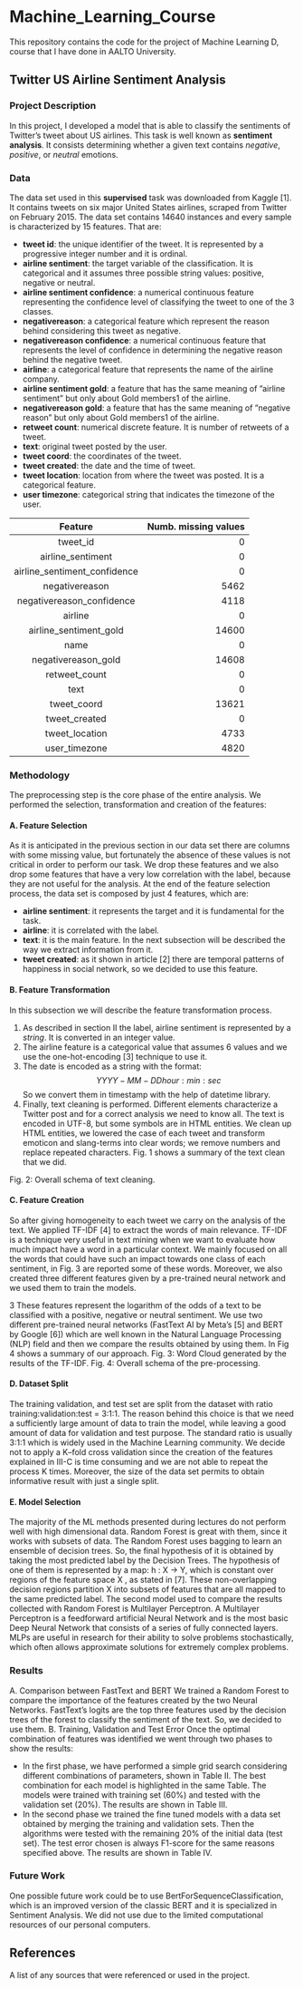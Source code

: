 # Machine_Learning_Course
This repository contains the code for the project of Machine Learning D, course that I have done in AALTO University.


## Twitter US Airline Sentiment Analysis

### Project Description
In this project, I developed a model that is able to classify the sentiments of Twitter’s tweet about US airlines. This task is
well known as **sentiment analysis**. It consists determining whether a given text contains _negative_, _positive_, or _neutral_ emotions.

### Data
The data set used in this **supervised** task was downloaded from Kaggle [1]. It contains tweets on six major United States
airlines, scraped from Twitter on February 2015.
The data set contains 14640 instances and every sample is characterized by 15 features. That are:
- **tweet id**: the unique identifier of the tweet. It is represented by a progressive integer number and it is ordinal.
- **airline sentiment**: the target variable of the classification. It is categorical and it assumes three possible string values:
positive, negative or neutral.
- **airline sentiment confidence**: a numerical continuous feature representing the confidence level of classifying the tweet
to one of the 3 classes.
- **negativereason**: a categorical feature which represent the reason behind considering this tweet as negative.
- **negativereason confidence**: a numerical continuous feature that represents the level of confidence in determining the
negative reason behind the negative tweet.
- **airline**: a categorical feature that represents the name of the airline company.
- **airline sentiment gold**: a feature that has the same meaning of ”airline sentiment” but only about Gold members1 of
the airline.
- **negativereason gold**: a feature that has the same meaning of ”negative reason” but only about Gold members1 of the
airline.
- **retweet count**: numerical discrete feature. It is number of retweets of a tweet.
- **text**: original tweet posted by the user.
- **tweet coord**: the coordinates of the tweet.
- **tweet created**: the date and the time of tweet.
- **tweet location**: location from where the tweet was posted. It is a categorical feature.
- **user timezone**: categorical string that indicates the timezone of the user.

<center>
  
|**Feature**| **Numb. missing values** |
|:--------:|---------:|
| tweet_id                      | 0 |
| airline_sentiment             | 0 |
| airline_sentiment_confidence  | 0  |                          
| negativereason                | 5462 |                        
| negativereason_confidence     | 4118 |                        
| airline                       | 0 |                           
| airline_sentiment_gold       | 14600 |                        
| name                           | 0 |                           
| negativereason_gold           | 14608 |                        
| retweet_count                 | 0 |                            
| text                           | 0 |                           
| tweet_coord                   | 13621 |                        
| tweet_created                 | 0 |                            
| tweet_location                | 4733 |                         
| user_timezone                 | 4820 |                         

</center>

### Methodology
The preprocessing step is the core phase of the entire analysis. We performed the selection, transformation and creation of
the features:
#### A. Feature Selection
As it is anticipated in the previous section in our data set there are columns with some missing value, but fortunately the
absence of these values is not critical in order to perform our task. We drop these features and we also drop some features
that have a very low correlation with the label, because they are not useful for the analysis.
At the end of the feature selection process, the data set is composed by just 4 features, which are:
- **airline sentiment**: it represents the target and it is fundamental for the task.
- **airline**: it is correlated with the label.
- **text**: it is the main feature. In the next subsection will be described the way we extract information from it.
- **tweet created**: as it shown in article [2] there are temporal patterns of happiness in social network, so we decided to use
this feature.

#### B. Feature Transformation
In this subsection we will describe the feature transformation process.
  1) As described in section II the label, airline sentiment is represented by a *string*. It is converted in an integer value.
  2) The airline feature is a categorical value that assumes 6 values and we use the one-hot-encoding [3] technique to use it.
  3) The date is encoded as a string with the format:
                                $$YYYY − MM − DD hour : min : sec$$
  So we convert them in timestamp with the help of datetime library.
  4) Finally, text cleaning is performed. Different elements characterize a Twitter post and for a correct analysis we need
  to know all. The text is encoded in UTF-8, but some symbols are in HTML entities. We clean up HTML entities, we
  lowered the case of each tweet and transform emoticon and slang-terms into clear words; we remove numbers and replace
  repeated characters. Fig. 1 shows a summary of the text clean that we did.
  
  Fig. 2: Overall schema of text cleaning.
  
#### C. Feature Creation
So after giving homogeneity to each tweet we carry on the analysis of the text. We applied TF-IDF [4] to extract the words
of main relevance. TF-IDF is a technique very useful in text mining when we want to evaluate how much impact have a
word in a particular context. We mainly focused on all the words that could have such an impact towards one class of each
sentiment, in Fig. 3 are reported some of these words.
Moreover, we also created three different features given by a pre-trained neural network and we used them to train the models.

3
These features represent the logarithm of the odds of a text to be classified with a positive, negative or neutral sentiment.
We use two different pre-trained neural networks (FastText AI by Meta’s [5] and BERT by Google [6]) which are well known
in the Natural Language Processing (NLP) field and then we compare the results obtained by using them. In Fig 4 shows a
summary of our approach.
Fig. 3: Word Cloud generated by the results of the TF-IDF.
Fig. 4: Overall schema of the pre-processing.

#### D. Dataset Split
The training validation, and test set are split from the dataset with ratio training:validation:test = 3:1:1. The reason behind
this choice is that we need a sufficiently large amount of data to train the model, while leaving a good amount of data for
validation and test purpose. The standard ratio is usually 3:1:1 which is widely used in the Machine Learning community. We
decide not to apply a K–fold cross validation since the creation of the features explained in III-C is time consuming and we
are not able to repeat the process K times. Moreover, the size of the data set permits to obtain informative result with just a
single split.

#### E. Model Selection
The majority of the ML methods presented during lectures do not perform well with high dimensional data. Random Forest
is great with them, since it works with subsets of data. The Random Forest uses bagging to learn an ensemble of decision
trees. So, the final hypothesis of it is obtained by taking the most predicted label by the Decision Trees. The hypothesis of
one of them is represented by a map: h : X → Y, which is constant over regions of the feature space X , as stated in [7].
These non-overlapping decision regions partition X into subsets of features that are all mapped to the same predicted label.
The second model used to compare the results collected with Random Forest is Multilayer Perceptron. A Multilayer
Perceptron is a feedforward artificial Neural Network and is the most basic Deep Neural Network that consists of a series
of fully connected layers. MLPs are useful in research for their ability to solve problems stochastically, which often allows
approximate solutions for extremely complex problems.


### Results
A. Comparison between FastText and BERT
We trained a Random Forest to compare the importance of the features created by the two Neural Networks. FastText’s
logits are the top three features used by the decision trees of the forest to classify the sentiment of the text. So, we decided
to use them.
B. Training, Validation and Test Error
Once the optimal combination of features was identified we went through two phases to show the results:
- In the first phase, we have performed a simple grid search considering different combinations of parameters, shown in
Table II. The best combination for each model is highlighted in the same Table. The models were trained with training
set (60%) and tested with the validation set (20%). The results are shown in Table III.
- In the second phase we trained the fine tuned models with a data set obtained by merging the training and validation sets.
Then the algorithms were tested with the remaining 20% of the initial data (test set). The test error chosen is always
F1-score for the same reasons specified above. The results are shown in Table IV.

### Future Work
One possible future work could be to use BertForSequenceClassification, which is an improved version of the
classic BERT and it is specialized in Sentiment Analysis. We did not use due to the limited computational resources of our
personal computers.

## References
A list of any sources that were referenced or used in the project.
